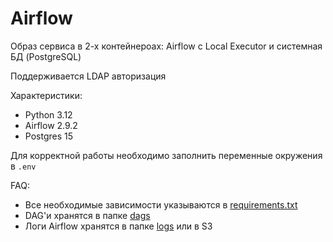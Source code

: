 # Airflow

Образ сервиса в 2-х контейнероах: Airflow с Local Executor и системная БД (PostgreSQL)

Поддерживается LDAP авторизация

Характеристики:

* Python 3.12
* Airflow 2.9.2
* Postgres 15

Для корректной работы необходимо заполнить переменные окружения в `.env`

FAQ:

* Все необходимые зависимости указываются в [requirements.txt](requirements.txt)
* DAG'и хранятся в папке [dags](dags)
* Логи Airflow хранятся в папке [logs](logs) или в S3
